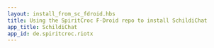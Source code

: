 ```yaml
---
layout: install_from_sc_fdroid.hbs
title: Using the SpiritCroc F-Droid repo to install SchildiChat
app_title: SchildiChat
app_id: de.spiritcroc.riotx
---
```

